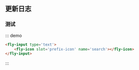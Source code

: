 ## 更新日志

### 测试
::: demo
```html
<fly-input type='text'>
    <fly-icon slot='prefix-icon' name='search'></fly-icon>
</fly-input>
```
:::